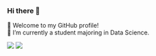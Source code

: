### Hi there 👋

<!--
**dukechain2333/dukechain2333** is a ✨ _special_ ✨ repository because its `README.md` (this file) appears on your GitHub profile.

Here are some ideas to get you started:

- 🔭 I’m currently working on ...
- 🌱 I’m currently learning ...
- 👯 I’m looking to collaborate on ...
- 🤔 I’m looking for help with ...
- 💬 Ask me about ...
- 📫 How to reach me: ...
- 😄 Pronouns: ...
- ⚡ Fun fact: ...
-->

🎉 Welcome to my GitHub profile!  
🔭 I’m currently a student majoring in Data Science. 

<img align="float" src="https://github-readme-stats.vercel.app/api?username=dukechain2333&show_icons=true&theme=radical" />   
<img align="float" src="https://github-readme-stats.vercel.app/api/top-langs/?username=dukechain2333&theme=radical" />
